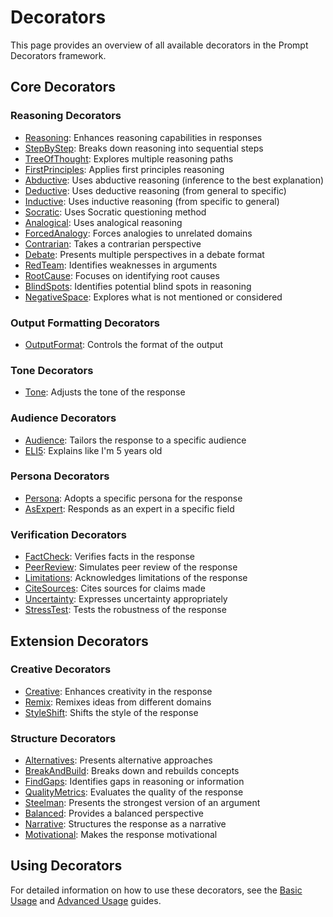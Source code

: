 # Decorators

This page provides an overview of all available decorators in the Prompt Decorators framework.

## Core Decorators

### Reasoning Decorators
- [Reasoning](decorators/Reasoning.md): Enhances reasoning capabilities in responses
- [StepByStep](decorators/StepByStep.md): Breaks down reasoning into sequential steps
- [TreeOfThought](decorators/TreeOfThought.md): Explores multiple reasoning paths
- [FirstPrinciples](decorators/FirstPrinciples.md): Applies first principles reasoning
- [Abductive](decorators/Abductive.md): Uses abductive reasoning (inference to the best explanation)
- [Deductive](decorators/Deductive.md): Uses deductive reasoning (from general to specific)
- [Inductive](decorators/Inductive.md): Uses inductive reasoning (from specific to general)
- [Socratic](decorators/Socratic.md): Uses Socratic questioning method
- [Analogical](decorators/Analogical.md): Uses analogical reasoning
- [ForcedAnalogy](decorators/ForcedAnalogy.md): Forces analogies to unrelated domains
- [Contrarian](decorators/Contrarian.md): Takes a contrarian perspective
- [Debate](decorators/Debate.md): Presents multiple perspectives in a debate format
- [RedTeam](decorators/RedTeam.md): Identifies weaknesses in arguments
- [RootCause](decorators/RootCause.md): Focuses on identifying root causes
- [BlindSpots](decorators/BlindSpots.md): Identifies potential blind spots in reasoning
- [NegativeSpace](decorators/NegativeSpace.md): Explores what is not mentioned or considered

### Output Formatting Decorators
- [OutputFormat](decorators/OutputFormat.md): Controls the format of the output

### Tone Decorators
- [Tone](decorators/Tone.md): Adjusts the tone of the response

### Audience Decorators
- [Audience](decorators/Audience.md): Tailors the response to a specific audience
- [ELI5](decorators/ELI5.md): Explains like I'm 5 years old

### Persona Decorators
- [Persona](decorators/Persona.md): Adopts a specific persona for the response
- [AsExpert](decorators/AsExpert.md): Responds as an expert in a specific field

### Verification Decorators
- [FactCheck](decorators/FactCheck.md): Verifies facts in the response
- [PeerReview](decorators/PeerReview.md): Simulates peer review of the response
- [Limitations](decorators/Limitations.md): Acknowledges limitations of the response
- [CiteSources](decorators/CiteSources.md): Cites sources for claims made
- [Uncertainty](decorators/Uncertainty.md): Expresses uncertainty appropriately
- [StressTest](decorators/StressTest.md): Tests the robustness of the response

## Extension Decorators

### Creative Decorators
- [Creative](decorators/Creative.md): Enhances creativity in the response
- [Remix](decorators/Remix.md): Remixes ideas from different domains
- [StyleShift](decorators/StyleShift.md): Shifts the style of the response

### Structure Decorators
- [Alternatives](decorators/Alternatives.md): Presents alternative approaches
- [BreakAndBuild](decorators/BreakAndBuild.md): Breaks down and rebuilds concepts
- [FindGaps](decorators/FindGaps.md): Identifies gaps in reasoning or information
- [QualityMetrics](decorators/QualityMetrics.md): Evaluates the quality of the response
- [Steelman](decorators/Steelman.md): Presents the strongest version of an argument
- [Balanced](decorators/Balanced.md): Provides a balanced perspective
- [Narrative](decorators/Narrative.md): Structures the response as a narrative
- [Motivational](decorators/Motivational.md): Makes the response motivational

## Using Decorators

For detailed information on how to use these decorators, see the [Basic Usage](../guide/basic-usage.md) and [Advanced Usage](../guide/advanced-usage.md) guides. 